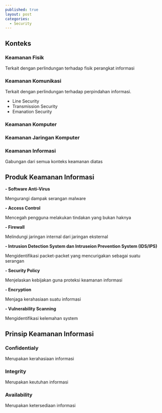 ```yaml
---
published: true
layout: post
categories:
  - Security
---
```

## Konteks
### Keamanan Fisik
Terkait dengan perlindungan terhadap fisik perangkat informasi

### Keamanan Komunikasi
Terkait dengan perlindungan terhadap perpindahan informasi.
- Line Security
- Transmission Security
- Emanation Security

### Keamanan Komputer

### Keamanan Jaringan Komputer

### Keamanan Informasi
Gabungan dari semua konteks keamanan diatas

## Produk Keamanan Informasi
**- Software Anti-Virus**

Mengurangi dampak serangan malware

**- Access Control**

Mencegah pengguna melakukan tindakan yang bukan haknya

**- Firewall**

Melindungi jaringan internal dari jaringan eksternal

**- Intrusion Detection System dan Intruseion Prevention System (IDS/IPS)**

Mengidentifikasi packet-packet yang mencurigakan sebagai suatu serangan

**- Security Policy**

Menjelaskan kebijakan guna proteksi keamanan informasi

**- Encryption**

Menjaga kerahasiaan suatu informasi

**- Vulnerability Scanning**

Mengidentifikasi kelemahan system

## Prinsip Keamanan Informasi
### Confidentialy
Merupakan kerahasiaan informasi
### Integrity
Merupakan keutuhan informasi
### Availability
Merupakan ketersediaan informasi
